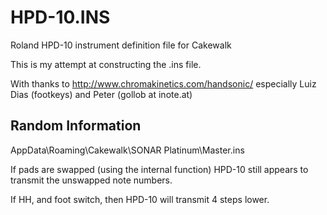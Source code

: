 # HPD-10.INS
Roland HPD-10 instrument definition file for Cakewalk


This is my attempt at constructing the .ins file.

With thanks to http://www.chromakinetics.com/handsonic/
especially Luiz Dias (footkeys) and Peter (gollob at inote.at)


## Random Information

AppData\Roaming\Cakewalk\SONAR Platinum\Master.ins

If pads are swapped (using the internal function) HPD-10 still appears to transmit the unswapped note numbers.

If HH, and foot switch, then HPD-10 will transmit 4 steps lower.

